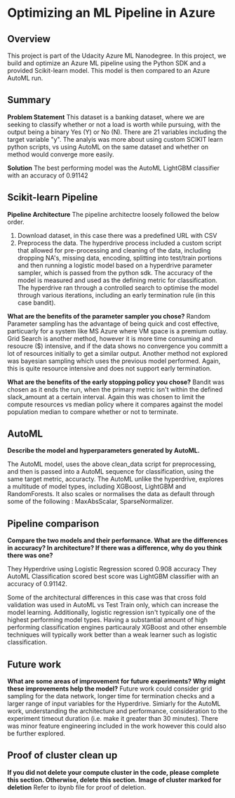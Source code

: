 # Optimizing an ML Pipeline in Azure

## Overview
This project is part of the Udacity Azure ML Nanodegree.
In this project, we build and optimize an Azure ML pipeline using the Python SDK and a provided Scikit-learn model.
This model is then compared to an Azure AutoML run.

## Summary
**Problem Statement**
This dataset is a banking dataset, where we are seeking to classify whether or not a load is worth while pursuing, with the output being a binary Yes (Y) or No (N).  There are 21 variables including the target variable "y".  The analyis was more about using custom SCIKIT learn python scripts, vs using AutoML on the same dataset and whether on method would converge more easily.


**Solution**
The best performing model was the AutoML LightGBM classifier with an accuracy of 0.91142


## Scikit-learn Pipeline
**Pipeline Architecture**
The pipeline architectre loosely followed the below order.
1. Download dataset, in this case there was a predefined URL with CSV
2. Preprocess the data.  The hyperdrive process included a custom script that allowed for pre-processing and cleaning of the data, including dropping NA's, missing data, encoding, splitting into test/train portions and then running a logistic model based on a hyperdrive parameter sampler, which is passed from the python sdk.  The accuracy of the model is measured and used as the defining metric for classification.  The hyperdrive ran through a controlled search to optimise the model through various iterations, including an early termination rule (in this case bandit). 

**What are the benefits of the parameter sampler you chose?**
Random Parameter sampling has the advantage of being quick and cost effective, particuarly for a system like MS Azure where VM space is a premium outlay.  Grid Search is another method, however it is more time consuming and resoucre ($) intensive, and if the data shows no convergence you committ a lot of resources initially to get a similar output.  Another method not explored was bayesian sampling which uses the previous model performed.  Again, this is quite resource intensive and does not support early termination.

**What are the benefits of the early stopping policy you chose?**
Bandit was chosen as it ends the run, when the primary metric isn't within the defined slack_amount at a certain interval.  Again this was chosen to limit the compute resources vs median policy where it compares against the model population median to compare whether or not to terminate.

## AutoML
**Describe the model and hyperparameters generated by AutoML.**

The AutoML model, uses the above clean_data script for preprocessing, and then is passed into a AutoML sequence for classification, using the same target metric, accuracty.  The AutoML unlike the hyperdrive, explores a multitude of model types, including XGBoost, LightGBM and RandomForests.  It also scales or normalises the data as default through some of the following : MaxAbsScalar, SparseNormalizer.

## Pipeline comparison
**Compare the two models and their performance. What are the differences in accuracy? In architecture? If there was a difference, why do you think there was one?**

They Hyperdrive using Logistic Regression scored 0.908 accuracy
They AutoML Classification scored best score was LightGBM classifier with an accuracy of 0.91142.

Some of the architectural differences in this case was that cross fold validation was used in AutoML vs Test Train only, which can increase the model learning.  Additionally, logistic regression isn't typically one of the highest performing model types.  Having a substantial amount of high performing classification engines particauraly XGBoost and other ensemble techniques will typically work better than a weak learner such as logistic classification.

## Future work
**What are some areas of improvement for future experiments? Why might these improvements help the model?**
Future work could consider grid sampling for the data network, longer time for termination checks and a larger range of input variables for the Hyperdrive.  Simiarly for the AutoML work, understanding the architecture and performance, consideration to the experiment timeout duration (i.e. make it greater than 30 minutes).  There was minor feature engineering included in the work however this could also be further explored.


## Proof of cluster clean up
**If you did not delete your compute cluster in the code, please complete this section. Otherwise, delete this section.**
**Image of cluster marked for deletion**
Refer to ibynb file for proof of deletion.
